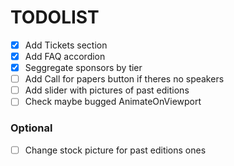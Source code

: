 # TODOLIST

- [x] Add Tickets section
- [x] Add FAQ accordion
- [x] Seggregate sponsors by tier
- [ ] Add Call for papers button if theres no speakers
- [ ] Add slider with pictures of past editions
- [ ] Check maybe bugged AnimateOnViewport

### Optional

- [ ] Change stock picture for past editions ones
